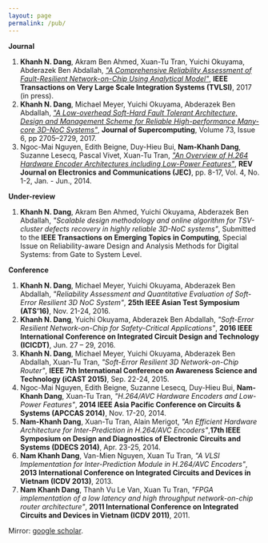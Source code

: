 ```yaml
---
layout: page
permalink: /pub/
---
```


**Journal**

1. **Khanh N. Dang**, Akram Ben Ahmed, Xuan-Tu Tran, Yuichi Okuyama, Abderazek Ben Abdallah, _["A Comprehensive Reliability Assessment of Fault-Resilient Network-on-Chip Using Analytical Model"](https://doi.org/10.1109/TVLSI.2017.2736004)_, **IEEE Transactions on Very Large Scale Integration Systems (TVLSI)**, 2017 (in press). 
1. **Khanh N. Dang**, Michael Meyer, Yuichi Okuyama, Abderazek Ben Abdallah, _["A Low-overhead Soft-Hard Fault Tolerant Architecture, Design and Management Scheme for Reliable High-performance Many-core 3D-NoC Systems"](https://link.springer.com/article/10.1007/s11227-016-1951-0)_, **Journal of Supercomputing**, Volume 73, Issue 6, pp 2705–2729, 2017.
1. Ngoc-Mai Nguyen, Edith Beigne, Duy-Hieu Bui, **Nam-Khanh Dang**, Suzanne Lesecq, Pascal Vivet, Xuan-Tu Tran, _["An Overview of H.264 Hardware Encoder Architectures including Low-Power Features"](http://www.rev-jec.org/index.php/rev-jec/article/view/72/72)_, **REV Journal on Electronics and Communications (JEC)**, pp. 8-17, Vol. 4, No. 1-2, Jan. - Jun., 2014.

**Under-review**
1. **Khanh N. Dang**, Akram Ben Ahmed, Yuichi Okuyama, Abderazek Ben Abdallah, _"Scalable design methodology and online algorithm for TSV-cluster defects recovery in highly reliable 3D-NoC systems"_, Submitted to the **IEEE Transactions on Emerging Topics in Computing**, Special Issue on Reliability-aware Design and Analysis Methods for Digital Systems: from Gate to System Level.

**Conference**

1. **Khanh N. Dang**, Michael Meyer, Yuichi Okuyama, Abderazek Ben Abdallah, _"Reliability Assessment and Quantitative Evaluation of Soft-Error Resilient 3D NoC System"_, **25th IEEE Asian Test Symposium (ATS’16)**, Nov. 21-24, 2016. 
1. **Khanh N. Dang**, Yuichi Okuyama, Abderazek Ben Abdallah, _"Soft-Error Resilient Network-on-Chip for Safety-Critical Applications"_, **2016 IEEE International Conference on Integrated Circuit Design and Technology (ICICDT)**, Jun. 27 – 29, 2016. 
1. **Khanh N. Dang**, Michael Meyer, Yuichi Okuyama, Abderazek Ben Abdallah, Xuan-Tu Tran, _"Soft-Error Resilient 3D Network-on-Chip Router"_, **IEEE 7th International Conference on Awareness Science and Technology (iCAST 2015)**, Sep. 22-24, 2015. 
1. Ngoc-Mai Nguyen, Edith Beigne, Suzanne Lesecq, Duy-Hieu Bui, **Nam-Khanh Dang**, Xuan-Tu Tran, _"H.264/AVC Hardware Encoders and Low-Power Features"_, **2014 IEEE Asia Pacific Conference on Circuits & Systems (APCCAS 2014)**, Nov. 17-20, 2014.
1. **Nam-Khanh Dang**, Xuan-Tu Tran, Alain Merigot,  _"An Efficient Hardware Architecture for Inter-Prediction in H.264/AVC Encoders"_,**17th IEEE Symposium on Design and Diagnostics of Electronic Circuits and Systems (DDECS 2014)**, Apr. 23-25, 2014.
1. **Nam Khanh Dang**, Van-Mien Nguyen, Xuan Tu Tran, _"A VLSI Implementation for Inter-Prediction Module in H.264/AVC Encoders"_, **2013 International Conference on Integrated Circuits and Devices in Vietnam (ICDV 2013)**, 2013.
1. **Nam Khanh Dang**, Thanh Vu Le Van, Xuan Tu Tran, _"FPGA implementation of a low latency and high throughput network-on-chip router architecture"_, **2011 International Conference on Integrated Circuits and Devices in Vietnam (ICDV 2011)**, 2011.


Mirror: [google scholar](https://scholar.google.com/citations?user=mQbqkUMAAAAJ&hl=en&oi=sra).
